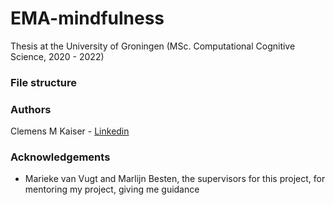 # EMA-mindfulness
Thesis at the University of Groningen (MSc. Computational Cognitive Science, 2020 - 2022)

### File structure


### Authors

Clemens M Kaiser - [Linkedin](https://www.linkedin.com/in/clemens-kaiser-702713164/)

### Acknowledgements

- Marieke van Vugt and Marlijn Besten, the supervisors for this project, for mentoring my project, giving me guidance

